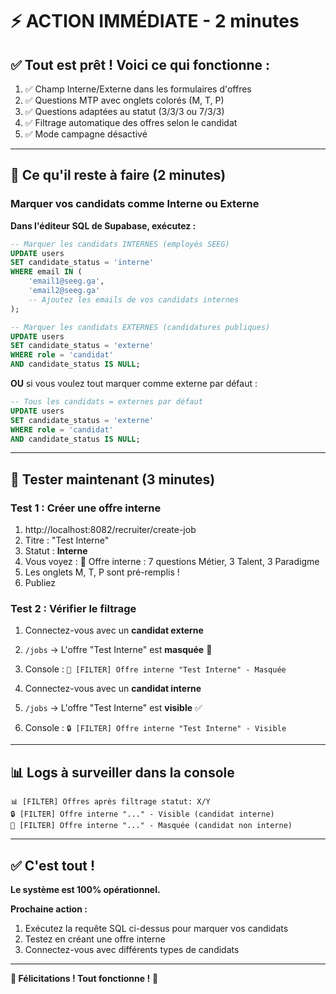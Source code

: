 # ⚡ ACTION IMMÉDIATE - 2 minutes

## ✅ Tout est prêt ! Voici ce qui fonctionne :

1. ✅ Champ Interne/Externe dans les formulaires d'offres
2. ✅ Questions MTP avec onglets colorés (M, T, P)
3. ✅ Questions adaptées au statut (3/3/3 ou 7/3/3)
4. ✅ Filtrage automatique des offres selon le candidat
5. ✅ Mode campagne désactivé

---

## 🎯 Ce qu'il reste à faire (2 minutes)

### Marquer vos candidats comme Interne ou Externe

**Dans l'éditeur SQL de Supabase, exécutez :**

```sql
-- Marquer les candidats INTERNES (employés SEEG)
UPDATE users
SET candidate_status = 'interne'
WHERE email IN (
    'email1@seeg.ga',
    'email2@seeg.ga'
    -- Ajoutez les emails de vos candidats internes
);

-- Marquer les candidats EXTERNES (candidatures publiques)
UPDATE users
SET candidate_status = 'externe'
WHERE role = 'candidat'
AND candidate_status IS NULL;
```

**OU** si vous voulez tout marquer comme externe par défaut :

```sql
-- Tous les candidats = externes par défaut
UPDATE users
SET candidate_status = 'externe'
WHERE role = 'candidat'
AND candidate_status IS NULL;
```

---

## 🧪 Tester maintenant (3 minutes)

### Test 1 : Créer une offre interne

1. http://localhost:8082/recruiter/create-job
2. Titre : "Test Interne"
3. Statut : **Interne**
4. Vous voyez : 📢 Offre interne : 7 questions Métier, 3 Talent, 3 Paradigme
5. Les onglets M, T, P sont pré-remplis !
6. Publiez

### Test 2 : Vérifier le filtrage

1. Connectez-vous avec un **candidat externe**
2. `/jobs` → L'offre "Test Interne" est **masquée** 🚫
3. Console : `🚫 [FILTER] Offre interne "Test Interne" - Masquée`

4. Connectez-vous avec un **candidat interne**
5. `/jobs` → L'offre "Test Interne" est **visible** ✅
6. Console : `🔒 [FILTER] Offre interne "Test Interne" - Visible`

---

## 📊 Logs à surveiller dans la console

```
📊 [FILTER] Offres après filtrage statut: X/Y
🔒 [FILTER] Offre interne "..." - Visible (candidat interne)
🚫 [FILTER] Offre interne "..." - Masquée (candidat non interne)
```

---

## ✅ C'est tout !

**Le système est 100% opérationnel.**

**Prochaine action :**
1. Exécutez la requête SQL ci-dessus pour marquer vos candidats
2. Testez en créant une offre interne
3. Connectez-vous avec différents types de candidats

---

**🎊 Félicitations ! Tout fonctionne !** 🚀

